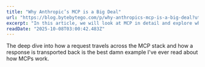 ```yaml
---
title: "Why Anthropic’s MCP is a Big Deal"
url: "https://blog.bytebytego.com/p/why-anthropics-mcp-is-a-big-deal?utm_campaign=post&utm_medium=web"
excerpt: "In this article, we will look at MCP in detail and explore what makes it such an important component in the AI landscape."
readDate: "2025-10-08T03:00:42.483Z"
---
```


The deep dive into how a request travels across the MCP stack and how a response is transported back is the best damn example I've ever read about how MCPs work.
